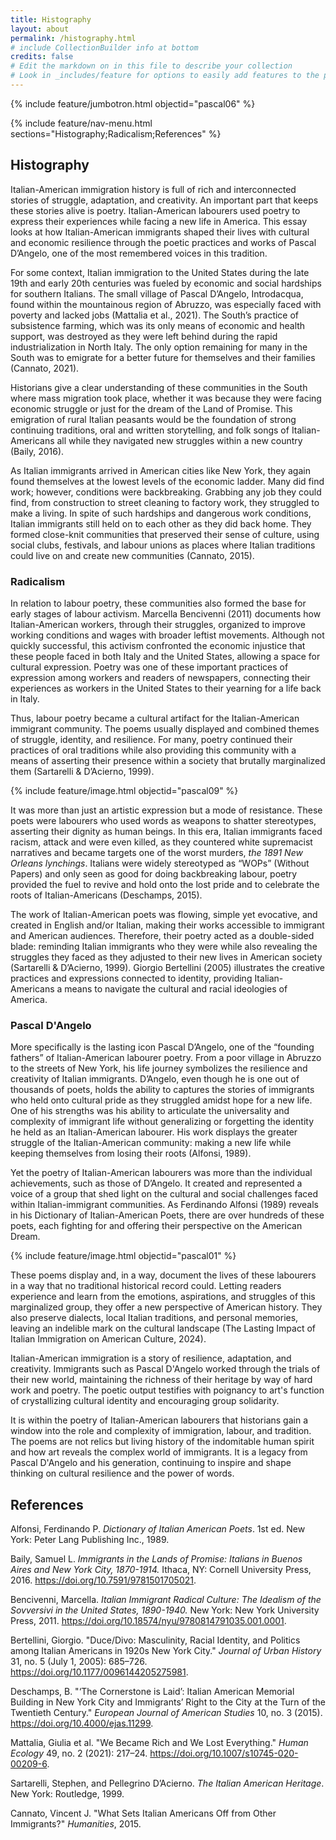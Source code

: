 ```yaml
---
title: Histography
layout: about
permalink: /histography.html
# include CollectionBuilder info at bottom
credits: false
# Edit the markdown on in this file to describe your collection
# Look in _includes/feature for options to easily add features to the page
---
```


{% include feature/jumbotron.html objectid="pascal06" %}

{% include feature/nav-menu.html sections="Histography;Radicalism;References" %}

## Histography

Italian-American immigration history is full of rich and interconnected stories of struggle, adaptation, and creativity. An important part that keeps these stories alive is poetry. Italian-American labourers used poetry to express their experiences while facing a new life in America. This essay looks at how Italian-American immigrants shaped their lives with cultural and economic resilience through the poetic practices and works of Pascal D’Angelo, one of the most remembered voices in this tradition.

For some context, Italian immigration to the United States during the late 19th and early 20th centuries was fueled by economic and social hardships for southern Italians. The small village of Pascal D’Angelo, Introdacqua, found within the mountainous region of Abruzzo, was especially faced with poverty and lacked jobs (Mattalia et al., 2021). The South’s practice of subsistence farming, which was its only means of economic and health support, was destroyed as they were left behind during the rapid industrialization in North Italy. The only option remaining for many in the South was to emigrate for a better future for themselves and their families (Cannato, 2021).

Historians give a clear understanding of these communities in the South where mass migration took place, whether it was because they were facing economic struggle or just for the dream of the Land of Promise. This emigration of rural Italian peasants would be the foundation of strong continuing traditions, oral and written storytelling, and folk songs of Italian-Americans all while they navigated new struggles within a new country (Baily, 2016).

As Italian immigrants arrived in American cities like New York, they again found themselves at the lowest levels of the economic ladder. Many did find work; however, conditions were backbreaking. Grabbing any job they could find, from construction to street cleaning to factory work, they struggled to make a living. In spite of such hardships and dangerous work conditions, Italian immigrants still held on to each other as they did back home. They formed close-knit communities that preserved their sense of culture, using social clubs, festivals, and labour unions as places where Italian traditions could live on and create new communities (Cannato, 2015).


### Radicalism

In relation to labour poetry, these communities also formed the base for early stages of labour activism. Marcella Bencivenni (2011) documents how Italian-American workers, through their struggles, organized to improve working conditions and wages with broader leftist movements. Although not quickly successful, this activism confronted the economic injustice that these people faced in both Italy and the United States, allowing a space for cultural expression. Poetry was one of these important practices of expression among workers and readers of newspapers, connecting their experiences as workers in the United States to their yearning for a life back in Italy.

Thus, labour poetry became a cultural artifact for the Italian-American immigrant community. The poems usually displayed and combined themes of struggle, identity, and resilience. For many, poetry continued their practices of oral traditions while also providing this community with a means of asserting their presence within a society that brutally marginalized them (Sartarelli & D’Acierno, 1999).

{% include feature/image.html objectid="pascal09" %}

It was more than just an artistic expression but a mode of resistance. These poets were labourers who used words as weapons to shatter stereotypes, asserting their dignity as human beings. In this era, Italian immigrants faced racism, attack and were even killed, as they countered white supremacist narratives and became targets one of the worst murders, *the 1891 New Orleans lynchings*. Italians were widely stereotyped as “WOPs” (Without Papers) and only seen as good for doing backbreaking labour, poetry provided the fuel to revive and hold onto the lost pride and to celebrate the roots of Italian-Americans (Deschamps, 2015).

The work of Italian-American poets was flowing, simple yet evocative, and created in English and/or Italian, making their works accessible to immigrant and American audiences. Therefore, their poetry acted as a double-sided blade: reminding Italian immigrants who they were while also revealing the struggles they faced as they adjusted to their new lives in American society (Sartarelli & D’Acierno, 1999). Giorgio Bertellini (2005) illustrates the creative practices and expressions connected to identity, providing Italian-Americans a means to navigate the cultural and racial ideologies of America.

### Pascal D'Angelo

More specifically is the lasting icon Pascal D’Angelo, one of the “founding fathers” of Italian-American labourer poetry. From a poor village in Abruzzo to the streets of New York, his life journey symbolizes the resilience and creativity of Italian immigrants. D’Angelo, even though he is one out of thousands of poets, holds the ability to captures the stories of immigrants who held onto cultural pride as they struggled amidst hope for a new life. One of his strengths was his ability to articulate the universality and complexity of immigrant life without generalizing or forgetting the identity he held as an Italian-American labourer. His work displays the greater struggle of the Italian-American community: making a new life while keeping themselves from losing their roots (Alfonsi, 1989).

Yet the poetry of Italian-American labourers was more than the individual achievements, such as those of D’Angelo. It created and represented a voice of a group that shed light on the cultural and social challenges faced within Italian-immigrant communities. As Ferdinando Alfonsi (1989) reveals in his Dictionary of Italian-American Poets, there are over hundreds of these poets, each fighting for and offering their perspective on the American Dream.

{% include feature/image.html objectid="pascal01" %}

These poems display and, in a way, document the lives of these labourers in a way that no traditional historical record could. Letting readers experience and learn from the emotions, aspirations, and struggles of this marginalized group, they offer a new perspective of American history. They also preserve dialects, local Italian traditions, and personal memories, leaving an indelible mark on the cultural landscape (The Lasting Impact of Italian Immigration on American Culture, 2024).

Italian-American immigration is a story of resilience, adaptation, and creativity. Immigrants such as Pascal D'Angelo worked through the trials of their new world, maintaining the richness of their heritage by way of hard work and poetry. The poetic output testifies with poignancy to art's function of crystallizing cultural identity and encouraging group solidarity.

It is within the poetry of Italian-American labourers that historians gain a window into the role and complexity of immigration, labour, and tradition. The poems are not relics but living history of the indomitable human spirit and how art reveals the complex world of immigrants. It is a legacy from Pascal D'Angelo and his generation, continuing to inspire and shape thinking on cultural resilience and the power of words.



## References

Alfonsi, Ferdinando P. *Dictionary of Italian American Poets*. 1st ed. New York: Peter Lang Publishing Inc., 1989.

Baily, Samuel L. *Immigrants in the Lands of Promise: Italians in Buenos Aires and New York City, 1870-1914.* Ithaca, NY: Cornell University Press, 2016. https://doi.org/10.7591/9781501705021.

Bencivenni, Marcella. *Italian Immigrant Radical Culture: The Idealism of the Sovversivi in the United States, 1890-1940.* New York: New York University Press, 2011. https://doi.org/10.18574/nyu/9780814791035.001.0001.

Bertellini, Giorgio. "Duce/Divo: Masculinity, Racial Identity, and Politics among Italian Americans in 1920s New York City." *Journal of Urban History* 31, no. 5 (July 1, 2005): 685–726. https://doi.org/10.1177/0096144205275981.

Deschamps, B. "‘The Cornerstone is Laid’: Italian American Memorial Building in New York City and Immigrants’ Right to the City at the Turn of the Twentieth Century." *European Journal of American Studies* 10, no. 3 (2015). https://doi.org/10.4000/ejas.11299.

Mattalia, Giulia et al. "We Became Rich and We Lost Everything." *Human Ecology* 49, no. 2 (2021): 217–24. https://doi.org/10.1007/s10745-020-00209-6.

Sartarelli, Stephen, and Pellegrino D’Acierno. *The Italian American Heritage*. New York: Routledge, 1999.

Cannato, Vincent J. "What Sets Italian Americans Off from Other Immigrants?" *Humanities*, 2015.
